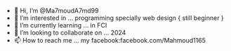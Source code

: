 - 👋 Hi, I’m @Ma7moudA7md99
- 👀 I’m interested in ... programming specially web design { still beginner }
- 🌱 I’m currently learning ... in FCI
- 💞️ I’m looking to collaborate on ... 2024
- 📫 How to reach me ... my facebook:facebook.com/Mahmoud1165

<!---
Mahmoud2002d/Mahmoud2002d is a ✨ special ✨ repository because its `README.md` (this file) appears on your GitHub profile.
You can click the Preview link to take a look at your changes.
--->
